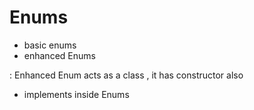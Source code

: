 # Enums

- basic enums
- enhanced Enums

: Enhanced Enum acts as a class , it has constructor also  

- implements inside Enums